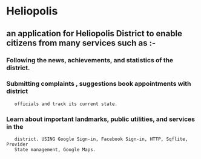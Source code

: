 # Heliopolis
####
## an application for Heliopolis District to enable citizens from many services such as :-
### Following the news, achievements, and statistics of the district.
### Submitting complaints ,  suggestions  book appointments with district    
       officials and track its current state.
### Learn about important landmarks, public utilities, and services in the    
       district. USING Google Sign-in, Facebook Sign-in, HTTP, Sqflite, Provider 
       State management, Google Maps. 
